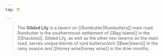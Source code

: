 ```yaml
---
tag: 🏗️

---
```

> The **Gilded Lily** is a tavern on [[Rumbutter|Rumbutters]] main road. Rumbutter is the southernmost settlement of [[Bag Island]] in the [[Shackles]]. Gilded Lily, as well as the other two taverns on the main road, serves unique blends of iced butterscotch [[Beer|beers]] in the rainy season and [[Honey wine|honey wine]] in the drier months.








